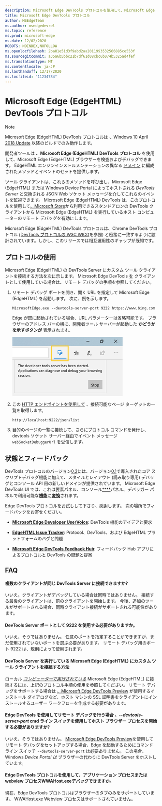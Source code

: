 ```yaml
---
description: Microsoft Edge DevTools プロトコルを使用して、Microsoft Edge (EdgeHTML) ブラウザーを検査およびデバッグします。
title: Microsoft Edge DevTools プロトコル
author: MSEdgeTeam
ms.author: msedgedevrel
ms.topic: reference
ms.prod: microsoft-edge
ms.date: 12/02/2020
ROBOTS: NOINDEX,NOFOLLOW
ms.openlocfilehash: 2ba81e51d3f9abd2aa2011993532566885ce553f
ms.sourcegitcommit: a35a6b5bbc21b7df61d08cbc6b074b5325ad4fef
ms.translationtype: MT
ms.contentlocale: ja-JP
ms.lasthandoff: 12/17/2020
ms.locfileid: "11234784"
---
```

# Microsoft Edge (EdgeHTML) DevTools プロトコル

> [!NOTE]
> Microsoft Edge (EdgeHTML) DevTools プロトコルは [、Windows 10 April 2018 Update](https://blogs.windows.com/windowsexperience/2018/04/30/how-to-get-the-windows-10-april-2018-update/#5VXkQMU41CJzZPER.97) 以降のビルドでのみ動作します。

開発者ツールは **、Microsoft Edge (EdgeHTML) DevTools プロトコル** を使用して、Microsoft Edge (EdgeHTML) ブラウザーを検査およびデバッグできます。 EdgeHTML エンジンインストルメンテーションの異なる [ドメイン](0.2/domains/index.md) に編成されたメソッドとイベントのセットを提供します。

 ツール クライアントは、これらのメソッドを呼び出し、Microsoft Edge (EdgeHTML) または Windows Device Portal によってホストされる *DevTools Server* と交換される JSON Web ソケット メッセージを介してこれらのイベントを監視できます。 Microsoft Edge (EdgeHTML) DevTools は[](0.2/clients.md#microsoft-edge-devtools-preview)、このプロトコルを使用して[、Microsoft Store](https://www.microsoft.com/store/p/microsoft-edge-devtools-preview/9mzbfrmz0mnj)から利用できるスタンドアロンの DevTools クライアントから Microsoft Edge (EdgeHTML) を実行しているホスト コンピューターのリモート デバッグを有効にします。

Microsoft Edge (EdgeHTML) DevTools プロトコルは、Chrome DevTools プロトコル [(DevTools プロトコルの W3C WICG](https://github.com/WICG/devtools-protocol/)を参照) と密接に一致するように設計されています。しかし、このリリースでは相互運用性のギャップが既知です。

## プロトコルの使用

Microsoft Edge (EdgeHTML) の DevTools Server にカスタム ツール クライアントを接続する方法を次に示します。 Microsoft Edge DevTools [を](0.2/clients.md#microsoft-edge-devtools-preview) クライアントとして使用している場合は、リモート デバッグの手順を参照してください。

1. リモート デバッグ ポートを開き、開く URL を指定して Microsoft Edge (EdgeHTML) を起動します。 次に、例を示します。

    ```shell
    MicrosoftEdge.exe --devtools-server-port 9222 https://www.bing.com
    ```

    Edge が既に起動されている場合、URL パラメーターは省略可能です。 ブラウザーのアドレス バーの横に、開発者ツール サーバーが起動した **かどうかを示すボタンが** 表示されます。

    ![開発者ツール サーバー](media/developer-tools-server.png) 

2. この [HTTP エンドポイントを使用して](0.2/http.md) 、接続可能なページ ターゲットの一覧を取得します。

    ```http
    http://localhost:9222/json/list
    ```

3. 目的のページの一覧に接続して、さらにプロトコル コマンドを発行し、devtools ソケット サーバー経由でイベント メッセージ `webSocketDebuggerUrl` を受信します。 [](0.2/domains/index.md)

## 状態とフィードバック

DevTools プロトコルのバージョン[0.2](0.2/index.md)には、バージョン[0.1](0.1/index.md)で導入されたコア スクリプトデバッグ機能に加えて、スタイルとレイアウト (読み取り専用) デバッグとコンソール API 用の新しいドメインが提供されています。 Microsoft Edge DevTools UI では、これは要素パネル、コンソール[****](../devtools-guide/elements.md)パネル、デバッガー パネルで利用可能な[**機能**](../devtools-guide/console.md)に[**変換**](../devtools-guide/debugger.md)されます。

Edge DevTools プロトコルをお試しして下さり、感謝します。 次の場所でフィードバックをお寄せください。

 - [**Microsoft Edge Developer UserVoice**](https://wpdev.uservoice.com/forums/257854-microsoft-edge-developer?category_id=84475): DevTools 機能のアイデアと要求

 - [**EdgeHTML Issue Tracker**](https://developer.microsoft.com/microsoft-edge/platform/issues/): Protocol、DevTools、および EdgeHTML プラットフォームのバグと問題

 - [**Microsoft Edge DevTools Feedback Hub**](feedback-hub:?referrer=microsoftEdge&tabID=2&newFeedback=true&ContextId=344): フィードバック Hub アプリによるプロトコルと DevTools の問題と提案

## FAQ

#### 複数のクライアントが同じ DevTools Server に接続できますか?
いいえ。クライアントがデバッグしている場合は同時ではありません。 接続する最後のクライアントは、前のクライアントを開始します。 今後、追加のツールがサポートされる場合、同時クライアント接続がサポートされる可能性があります。

#### DevTools Server ポートとして 9222 を使用する必要がありますか。
いいえ、そうではありません。 任意のポートを指定することができますが、まだ使用されていないポートを選ぶ必要があります。 リモート デバッグ用のポート 9222 は、規則によって使用されます。

#### DevTools Server を実行している Microsoft Edge (EdgeHTML) にカスタム ツール クライアントを接続する方法
ローカル [*コンピューターで実行されている*](#using-the-protocol) Microsoft Edge (EdgeHTML) に接続するには、上記のプロトコル手順の使用を参照してください。 リモート デバッグをサポートする場合は [、Microsoft Edge DevTools Preview](./0.2/clients.md#microsoft-edge-devtools-preview) が使用するインストール ダイアログなど、ホスト マシンの SSL 証明書をクライアントにインストールするユーザー ワークフローを作成する必要があります。

#### Edge DevTools を使用してリモート デバッグを行う場合 *、--devtools-server-port* cmd ライン スイッチを使用してホスト ブラウザー プロセスを開始する必要がありますか? 
いいえ、そうではありません。 [Microsoft Edge DevTools Preview](./0.2/clients.md#microsoft-edge-devtools-preview)を使用してリモート デバッグをセットアップする場合、Edge を起動するためにコマンド ライン スイッチ `--devtools-server-port` は必要ありません。 この場合、Windows *Device Portal は* ブラウザーの代わりに DevTools Server をホストしています。

#### Edge DevTools プロトコルを使用して、アプリケーション プロセスまたは webview プロセスWWAHost.exeデバッグできますか。
現在、Edge DevTools プロトコルはブラウザーのタブのみをサポートしています。 WWAHost.exe Webview プロセスはサポートされていません。
